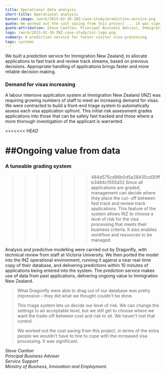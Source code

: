 ```yaml
---
title: Operational data analysis
short-title: Operational analysis
banner-image: /work/2015-02-10-INZ-case-study/prediction-service.png
quote: We worked out the cost saving from this project ... it was significant.
quote-attribution: Steve Cantlon, Principal Business Adviser, Immigration New Zealand
logo: /work/2015-02-10-INZ-case-study/inz-logo.png
summary: A prediction service for faster visitor visa processing.  
tags: systems
---
```


We built a prediction service for Immigration New Zealand, to allocate applications
to fast track and review track streams, based on previous decisions. Appropriate handling of applications brings faster and more reliable decision making.
<!--more-->

### Demand for visas increasing 
A labour intensive application system at Immigration New Zealand (INZ)
was requiring growing numbers of staff to meet an 
increasing demand for visas. We were contracted to build a front-end triage system to automatically assess each 
visa application upfront. This initial risk assessment grades applications into those that can 
be safely fast tracked and those where a more thorough investigation of the applicant 
is warranted. 

<<<<<<< HEAD

##Ongoing value from data
=======
### A tuneable grading system
>>>>>>> 484d575cd96b0d5e28435cd30ffb3484c1555d32
Since all applications are graded, management can decide where they place the cut-
off between fast track and review track applications. This feature of the system 
allows INZ to choose a level of risk for the visa processing that meets their business
criteria. It also enables workflow and resources to be managed.

Analysis and predictive modelling were carried out by Dragonfly, with technical review from staff at Victoria University. We then ported
the model into the INZ operational environment, running it against a near real-time copy of their database, and delivering predictions 
within 10 minutes of applications being entered into the system. The prediction service makes use of data from past applications, delivering ongoing value to Immigration New Zealand.


> What Dragonfly were able to drag out of our database was pretty impressive – they 
did what we thought couldn't be done. 
>
> This triage system lets us decide our level of risk. We can change the settings to an 
acceptable level, but we still get to choose where we want the trade-off between cost 
and risk to sit. We haven't lost that control.
>
> We worked out the cost saving from this project, in terms of the extra people we 
wouldn't have to hire to cope with the increased visa processing. It was significant.

<cite>Steve Cantlon <br />
Principal Business Adviser<br />
Service Support<br />
Ministry of Business, Innovation and Employment.</cite> 




